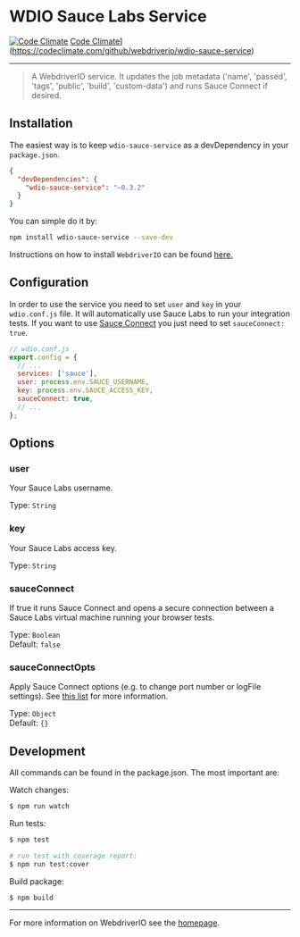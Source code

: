 WDIO Sauce Labs Service
=======================

[![Code Climate](https://codeclimate.com/github/webdriverio/wdio-sauce-service/badges/gpa.svg)](https://codeclimate.com/github/webdriverio/wdio-sauce-service) [Code Climate](https://codeclimate.com/github/webdriverio/wdio-sauce-service/badges/gpa.svg)](https://codeclimate.com/github/webdriverio/wdio-sauce-service)

***

> A WebdriverIO service. It updates the job metadata ('name', 'passed', 'tags', 'public', 'build', 'custom-data') and runs Sauce Connect if desired.

## Installation

The easiest way is to keep `wdio-sauce-service` as a devDependency in your `package.json`.

```json
{
  "devDependencies": {
    "wdio-sauce-service": "~0.3.2"
  }
}
```

You can simple do it by:

```bash
npm install wdio-sauce-service --save-dev
```

Instructions on how to install `WebdriverIO` can be found [here.](http://webdriver.io/guide/getstarted/install.html)

## Configuration

In order to use the service you need to set `user` and `key` in your `wdio.conf.js` file. It will automatically
use Sauce Labs to run your integration tests. If you want to use [Sauce Connect](https://wiki.saucelabs.com/display/DOCS/Sauce+Connect+Proxy)
you just need to set `sauceConnect: true`.

```js
// wdio.conf.js
export.config = {
  // ...
  services: ['sauce'],
  user: process.env.SAUCE_USERNAME,
  key: process.env.SAUCE_ACCESS_KEY,
  sauceConnect: true,
  // ...
};
```

## Options

### user
Your Sauce Labs username.

Type: `String`

### key
Your Sauce Labs access key.

Type: `String`

### sauceConnect
If true it runs Sauce Connect and opens a secure connection between a Sauce Labs virtual machine running your browser tests.

Type: `Boolean`<br>
Default: `false`

### sauceConnectOpts
Apply Sauce Connect options (e.g. to change port number or logFile settings). See [this list](https://github.com/bermi/sauce-connect-launcher#advanced-usage) for more information.

Type: `Object`<br>
Default: `{}`

## Development

All commands can be found in the package.json. The most important are:

Watch changes:

```sh
$ npm run watch
```

Run tests:

```sh
$ npm test

# run test with coverage report:
$ npm run test:cover
```

Build package:

```sh
$ npm build
```

----

For more information on WebdriverIO see the [homepage](http://webdriver.io).
